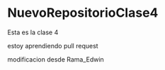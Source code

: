 # NuevoRepositorioClase4
Esta es la clase 4

estoy aprendiendo pull request

modificacion desde Rama_Edwin

